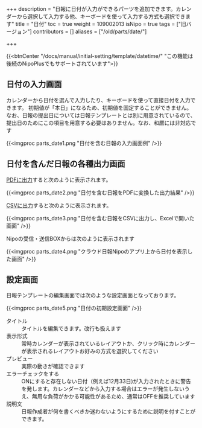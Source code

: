 +++
description = "日報に日付が入力ができるパーツを追加できます。カレンダーから選択して入力する他、キーボードを使って入力する方式も選択できます"
title = "日付"
toc = true
weight = 109002013
isNipo = true
tags = ["旧バージョン"]
contributors = []
aliases = ["/old/parts/date/"]

+++

{{<btnCenter "/docs/manual/initial-setting/template/datetime/" "この機能は後続のNipoPlusでもサポートされています">}}

## 日付の入力画面

カレンダーから日付を選んで入力したり、キーボードを使って直接日付を入力できます。
初期値が「本日」になるため、初期値を固定することができません。  
なお、日報の提出日については日報テンプレートとは別に用意されているので、提出日のためにこの項目を用意する必要はありません。なお、和暦には非対応です

{{<imgproc parts_date1.png "日付を含む日報の入力画面例" />}}

## 日付を含んだ日報の各種出力画面

[PDFに出力](/old/manual/pdf/)すると次のように表示されます。

{{<imgproc parts_date2.png "日付を含む日報をPDFに変換した出力結果" />}}

[CSVに出力](/old/manual/analytics/)すると次のように表示されます。

{{<imgproc parts_date3.png "日付を含む日報をCSVに出力し、Excelで開いた画面" />}}

Nipoの受信・送信BOXからは次のように表示されます

{{<imgproc parts_date4.png "クラウド日報Nipoのアプリ上から日付を表示した画面" />}}

## 設定画面

日報テンプレートの編集画面では次のような設定画面となっております。

{{<imgproc parts_date5.png "日付の初期設定画面" />}}


<dl class="basic">
  <dt>タイトル</dt>
  <dd>タイトルを編集できます。改行も扱えます</dd>
  <dt>表示形式</dt>
  <dd>常時カレンダーが表示されているレイアウトか、クリック時にカレンダーが表示されるレイアウトお好みの方式を選択してください</dd>
  <dt>プレビュー</dt>
  <dd>実際の動きが確認できます</dd>
  <dt>エラーチェックをする</dt>
  <dd>ONにすると存在しない日付（例えば12月33日)が入力されたときに警告を発します。カレンダーなどから入力する場合はエラーが発生しないうえ、無用な負荷がかかる可能性があるため、通常はOFFを推奨しています</dd>
  <dt>説明文</dt>
  <dd>日報作成者が何を書くべきか迷わないようにするために説明を付すことができます。</dd>
</dl>
